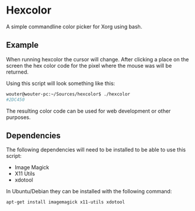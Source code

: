 # Hexcolor
A simple commandline color picker for Xorg using bash.

## Example
When running hexcolor the cursor will change. After clicking a place on the screen the hex color code for the pixel where the mouse was will be returned.

Using this script will look something like this:
```bash
wouter@wouter-pc:~/Sources/hexcolor$ ./hexcolor 
#2DC450
```
The resulting color code can be used for web development or other purposes.

## Dependencies
The following dependencies will need to be installed to be able to use this script:
- Image Magick
- X11 Utils
- xdotool

In Ubuntu/Debian they can be installed with the following command:
```bash
apt-get install imagemagick x11-utils xdotool
```

